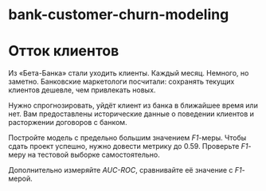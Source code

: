 # bank-customer-churn-modeling
# Отток клиентов

Из «Бета-Банка» стали уходить клиенты. Каждый месяц. Немного, но заметно. Банковские маркетологи посчитали: сохранять текущих клиентов дешевле, чем привлекать новых.

Нужно спрогнозировать, уйдёт клиент из банка в ближайшее время или нет. Вам предоставлены исторические данные о поведении клиентов и расторжении договоров с банком. 

Постройте модель с предельно большим значением *F1*-меры. Чтобы сдать проект успешно, нужно довести метрику до 0.59. Проверьте *F1*-меру на тестовой выборке самостоятельно.

Дополнительно измеряйте *AUC-ROC*, сравнивайте её значение с *F1*-мерой.

